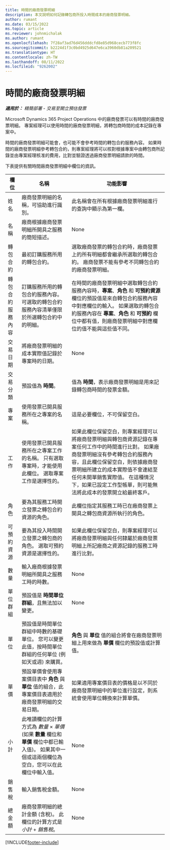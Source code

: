 ```yaml
---
title: 時間的廠商發票明細
description: 本文說明如何記錄轉包商所投入時間成本的廠商發票明細。
author: rumant
ms.date: 03/15/2022
ms.topic: article
ms.reviewer: johnmichalak
ms.author: rumant
ms.openlocfilehash: 7f28af3ad76d456dddcfd8e85d968cecb773f8fc
ms.sourcegitcommit: b2224d1f3c0bd4925d647e6ca3960db81a209521
ms.translationtype: HT
ms.contentlocale: zh-TW
ms.lasthandoff: 08/11/2022
ms.locfileid: "9262002"
---
```

# <a name="vendor-invoice-lines-for-time"></a>時間的廠商發票明細

_**適用於：** 精簡部署 - 交易至開立預估發票_

Microsoft Dynamics 365 Project Operations 中的廠商發票可以有時間的廠商發票明細。 專案經理可以使用時間的廠商發票明細，將轉包商時間的成本記錄在專案中。

時間的廠商發票明細可能會，也可能不會參考時間的轉包合約服務內容。 如果時間的廠商發票明細參考轉包合約，則專案經理將可以核對根據專案中由轉包商所記錄並由專案經理核准的費用，比對並驗證透過廠商發票明細請款的時間。

下表提供有關時間廠商發票明細中欄位的資訊。

| 欄位 | 名稱 | 功能影響 |
| --- | --- | --- |
| 姓名 | 廠商發票明細的名稱，可協助進行識別。 | 此名稱會在所有根據廠商發票明細進行的查詢中顯示為第一欄。 |
| 名稱 | 廠商根據廠商發票明細所開具之服務的簡短描述。 | None |
| 轉包合約 | 最初訂購服務所用的轉包合約。 | 選取廠商發票的轉包合約時，廠商發票上的所有明細都會繼承所選取的轉包合約。 廠商發票不能有參考不同轉包合約的廠商發票明細。 |
| 轉包合約服務內容 | 訂購服務所用的轉包合約服務內容。 可選取的轉包合約服務內容清單僅限於所選轉包合約中的明細。 | 在時間的廠商發票明細中選取轉包合約服務內容時，**專案**、**角色** 和 **可預約資源** 欄位的預設值是來自轉包合約服務內容中對應欄位的輸入。 如果選取的轉包合約服務內容在 **專案**、**角色** 和 **可預約** 欄位中都有值，則廠商發票明細中對應欄位的值不能與這些值不同。 |
| 交易日期 | 將廠商發票明細的成本實際值記錄於專案時的日期。 | None |
| 交易分類 | 預設值為 **時間**。 | 值為 **時間**，表示廠商發票明細是用來記錄轉包商時間的發票金額。 |
| 專案 | 使用發票已開具服務所在之專案的名稱。 | 這是必要欄位，不可保留空白。 |
| 工作 | 使用發票已開具服務所在之專案工作的名稱。 只有選取專案時，才能使用此欄位。 選取專案工作是選擇性的。 | 如果此欄位保留空白，則專案經理可以將廠商發票明細與轉包商資源記錄在專案任何工作中的時間進行比對。 如果廠商發票明細沒有參考轉包合約服務內容，且此欄位保留空白，則依據廠商發票明細所建立的成本實際值不會連結至任何未開單銷售實際值。 在這種情況下，如果已設定工作型帳單，則可能無法將此成本的發票開立給最終客戶。 |
| 角色 | 要為其服務工時開立發票之轉包合約資源的角色。 | 此欄位指定其服務工時已在廠商發票上開具之轉包商資源所執行的角色。 |
| 可預約資源 | 要為其投入時間開立發票之轉包商的角色。 選取可預約資源是選擇性的。 | 如果此欄位保留空白，則專案經理可以將廠商發票明細與任何隸屬於廠商發票明細上所記廠商之資源記錄的服務工時進行比對。 |
| 數量 | 輸入廠商根據發票明細所開具之服務工時的時數。 |None |
| 單位群組 | 預設值是 **時間單位群組**，且無法加以變更。 | None |
| 單位 | 預設值是時間單位群組中時數的基礎單位。 您可以變更此值，按時間單位群組的任何單位 (例如天或週) 來購買。 | **角色** 與 **單位** 值的組合將會在廠商發票明細上用來做為 **單價** 欄位的預設值或計算值。 |
| 單價 | 預設單價會使用專案價目表中 **角色** 與 **單位** 值的組合，此專案價目表適用於廠商發票明細的交易日期。 | 如果適用專案價目表的價格是以不同於廠商發票明細中的單位進行設定，則系統會使用單位轉換來計算單價。 |
| 小計 | 此唯讀欄位的計算方式為 *數量* &times; *單價* (如果 **數量** 欄位和 **單價** 欄位中都已輸入值)。 如果其中一個或這兩個欄位為空白，您可以在此欄位中輸入值。 | None |
| 銷售稅 | 輸入銷售稅金額。 | None |
| 總金額 | 廠商發票明細的總計金額 (含稅)。 此欄位的計算方式是 *小計* +  *銷售稅*。 | None |

[!INCLUDE[footer-include](../../includes/footer-banner.md)]
